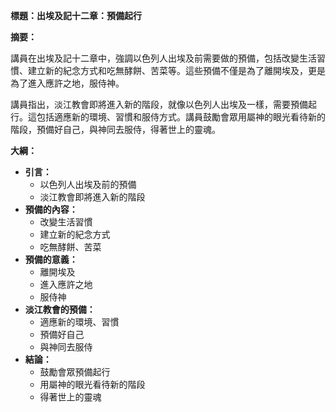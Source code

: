 **標題：出埃及記十二章：預備起行**

**摘要：**

講員在出埃及記十二章中，強調以色列人出埃及前需要做的預備，包括改變生活習慣、建立新的紀念方式和吃無酵餅、苦菜等。這些預備不僅是為了離開埃及，更是為了進入應許之地，服侍神。

講員指出，淡江教會即將進入新的階段，就像以色列人出埃及一樣，需要預備起行。這包括適應新的環境、習慣和服侍方式。講員鼓勵會眾用屬神的眼光看待新的階段，預備好自己，與神同去服侍，得著世上的靈魂。

**大綱：**

* **引言：**
    * 以色列人出埃及前的預備
    * 淡江教會即將進入新的階段
* **預備的內容：**
    * 改變生活習慣
    * 建立新的紀念方式
    * 吃無酵餅、苦菜
* **預備的意義：**
    * 離開埃及
    * 進入應許之地
    * 服侍神
* **淡江教會的預備：**
    * 適應新的環境、習慣
    * 預備好自己
    * 與神同去服侍
* **結論：**
    * 鼓勵會眾預備起行
    * 用屬神的眼光看待新的階段
    * 得著世上的靈魂